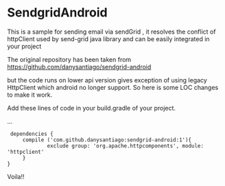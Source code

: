 # SendgridAndroid
This is a sample for sending email via sendGrid , it resolves the conflict of httpClient used by send-grid java library and can be easily integrated in your project

The original repository has been taken from
https://github.com/danysantiago/sendgrid-android

but the code runs on lower api version gives exception of using legacy HttpClient which android no longer support. So here is some LOC changes to make it work.

Add these lines of code in your build.gradle of your project.

...
        
     dependencies {
         compile ('com.github.danysantiago:sendgrid-android:1'){
                 exclude group: 'org.apache.httpcomponents', module: 'httpclient'
         }
    }

Voila!!
